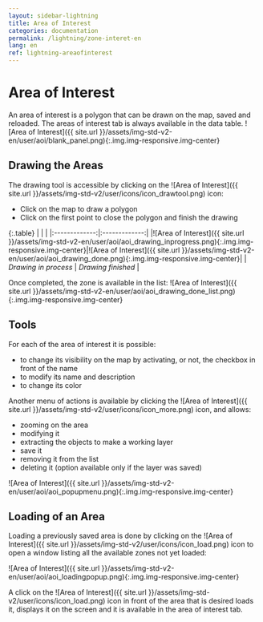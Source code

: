 ```yaml
---
layout: sidebar-lightning
title: Area of Interest
categories: documentation
permalink: /lightning/zone-interet-en
lang: en
ref: lightning-areaofinterest
---
```


# Area of Interest

An area of interest is a polygon that can be drawn on the map, saved and reloaded. The areas of interest tab is always available in the data table.
![Area of Interest]({{ site.url }}/assets/img-std-v2-en/user/aoi/blank_panel.png){:.img.img-responsive.img-center}

## Drawing the Areas

The drawing tool is accessible by clicking on the ![Area of Interest]({{ site.url }}/assets/img-std-v2/user/icons/icon_drawtool.png) icon:

- Click on the map to draw a polygon
- Click on the first point to close the polygon and finish the drawing

{:.table}
| | |
|:-------------:|:-------------:|
|![Area of Interest]({{ site.url }}/assets/img-std-v2-en/user/aoi/aoi_drawing_inprogress.png){:.img.img-responsive.img-center}|![Area of Interest]({{ site.url }}/assets/img-std-v2-en/user/aoi/aoi_drawing_done.png){:.img.img-responsive.img-center}|
| *Drawing in process* | *Drawing finished* |

Once completed, the zone is available in the list:
![Area of Interest]({{ site.url }}/assets/img-std-v2-en/user/aoi/aoi_drawing_done_list.png){:.img.img-responsive.img-center}

## Tools

For each of the area of interest it is possible:

- to change its visibility on the map by activating, or not, the checkbox in front of the name
- to modify its name and description
- to change its color

Another menu of actions is available by clicking the ![Area of Interest]({{ site.url }}/assets/img-std-v2/user/icons/icon_more.png) icon, and allows:

- zooming on the area
- modifying it
- extracting the objects to make a working layer
- save it
- removing it from the list
- deleting it (option available only if the layer was saved)

![Area of Interest]({{ site.url }}/assets/img-std-v2-en/user/aoi/aoi_popupmenu.png){:.img.img-responsive.img-center}

## Loading of an Area

Loading a previously saved area is done by clicking on the  ![Area of Interest]({{ site.url }}/assets/img-std-v2/user/icons/icon_load.png) icon to open a window listing all the available zones not yet loaded:

![Area of Interest]({{ site.url }}/assets/img-std-v2-en/user/aoi/aoi_loadingpopup.png){:.img.img-responsive.img-center}

A click on the ![Area of Interest]({{ site.url }}/assets/img-std-v2/user/icons/icon_load.png) icon in front of the area that is desired loads it, displays it on the screen and it is available in the area of interest tab.
